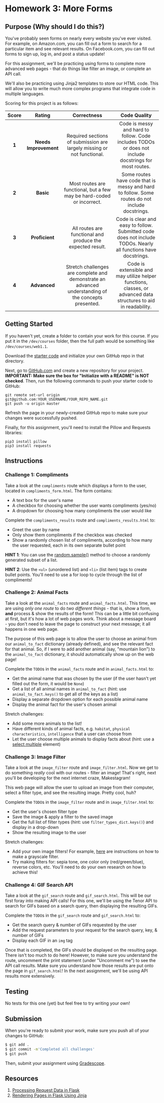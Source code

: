 # Homework 3: More Forms

## Purpose (Why should I do this?)

You've probably seen forms on nearly every website you've ever visited. For example, on Amazon.com, you can fill out a form to search for a particular item and see relevant results. On Facebook.com, you can fill out forms to sign up, log in, and post a status update!

For this assignment, we'll be practicing using forms to complete more advanced web pages - that do things like filter an image, or complete an API call.

We'll also be practicing using Jinja2 templates to store our HTML code. This will allow you to write much more complex programs that integrate code in multiple languages.

Scoring for this project is as follows:

| Score | Rating | Correctness | Code Quality |
| :---: | :----: | :---------: | :----------: |
| **1** | **Needs Improvement** | Required sections of submission are largely missing or not functional. | Code is messy and hard to follow. Code includes TODOs or does not include docstrings for most routes. |
| **2** | **Basic** | Most routes are functional, but a few may be hard-coded or incorrect. | Some routes have code that is messy and hard to follow. Some routes do not include docstrings. |
| **3** | **Proficient** | All routes are functional and produce the expected result. | Code is clear and easy to follow. Submitted code does not include TODOs. Nearly all functions have docstrings. |
| **4** | **Advanced** | Stretch challenges are complete and demonstrate an advanced understanding of the concepts presented. | Code is extensible and may utilize helper functions, classes, or advanced data structures to aid in readability. |

## Getting Started

If you haven't yet, create a folder to contain your work for this course. If you put it in the `/dev/courses` folder, then the full path would be something like `/dev/courses/web1.1`.

Download the [starter code](https://github.com/Tech-at-DU/WEB-1.1-Homework-3-Forms-Starter) and initialize your own GitHub repo in that directory. 

Next, go to [GitHub.com](https://github.com) and create a new repository for your project. **IMPORTANT: Make sure the box for "Initialize with a README" is NOT checked**. Then, run the following commands to push your starter code to GitHub:

```
git remote set-url origin git@github.com:YOUR_USERNAME/YOUR_REPO_NAME.git
git push -u origin master
```

Refresh the page in your newly-created GitHub repo to make sure your changes were successfully pushed.

Finally, for this assignment, you'll need to install the Pillow and Requests libraries:

```
pip3 install pillow
pip3 install requests
```

## Instructions

### Challenge 1: Compliments

Take a look at the `compliments` route which displays a form to the user, located in `compliments_form.html`. The form contains:

- A text box for the user's name
- A checkbox for choosing whether the user wants compliments (yes/no)
- A dropdown for choosing how many compliments the user would like

Complete the `compliments_results` route and `compliments_results.html` to:

- Greet the user by name
- Only show them compliments if the checkbox was checked
- Show a randomly chosen list of compliments, according to how many the user requested, each in its own separate bullet point

**HINT 1**: You can use the [random.sample()](https://www.w3schools.com/python/ref_random_sample.asp) method to choose a randomly generated subset of a list.

**HINT 2**: Use the `<ul>` (unordered list) and `<li>` (list item) tags to create bullet points. You'll need to use a for loop to cycle through the list of compliments!

### Challenge 2: Animal Facts

Take a look at the `animal_facts` route and `animal_facts.html`. This time, we are using _only one route_ to do _two different things_ - that is, show a form, **and** process & show the results of the form! This can be a little bit confusing at first, but it's how a lot of web pages work. Think about a message board - you don't need to leave the page to construct your next message; it all happens in one web page.

The purpose of this web page is to allow the user to choose an animal from our `animal_to_fact` dictionary (already defined), and see the relevant fact for that animal. So, if I were to add another animal (say, "mountain lion") to the `animal_to_fact` dictionary, it should automatically show up on the web page!

Complete the `TODO`s in the `animal_facts` route and in `animal_facts.html` to:

- Get the animal name that was chosen by the user (if the user hasn't yet filled out the form, it would be `None`)
- Get a list of all animal names in `animal_to_fact` (hint: use `animal_to_fact.keys()` to get all of the keys as a list)
- Display a separate dropdown option for each possible animal name
- Display the animal fact for the user's chosen animal

Stretch challenges:

- Add some more animals to the list!
- Have different kinds of animal facts, e.g. `habitat`, `physical characteristics`, `intelligence` that a user can choose from
- Let the user choose multiple animals to display facts about (hint: use a [select multiple](https://www.w3schools.com/tags/att_select_multiple.asp) element)

### Challenge 3: Image Filter

Take a look at the `image_filter` route and `image_filter.html`. Now we get to do something _really_ cool with our routes - filter an image! That's right, next you'll be developing for the next internet craze, Makestagram!

This web page will allow the user to upload an image from their computer, select a filter type, and see the resulting image. Pretty cool, huh?

Complete the `TODO`s in the `image_filter` route and in `image_filter.html` to:

- Get the user's chosen filter type
- Save the image & apply a filter to the saved image
- Get the full list of filter types (hint: use `filter_types_dict.keys()`) and display in a drop-down
- Show the resulting image to the user

Stretch challenges:

- Add your own image filters! For example, [here](https://appdividend.com/2020/06/22/how-to-convert-pil-image-to-grayscale-in-python/) are instructions on how to make a grayscale filter.
- Try making filters for: sepia tone, one color only (red/green/blue), reverse colors, etc. You'll need to do your own research on how to achieve this!

### Challenge 4: GIF Search API

Take a look at the `gif_search` route and `gif_search.html`. This will be our first foray into making API calls! For this one, we'll be using the Tenor API to search for GIFs based on a search query, then displaying the resulting GIFs.

Complete the `TODO`s in the `gif_search` route and `gif_search.html` to:

- Get the search query & number of GIFs requested by the user
- Add the request parameters to your request for the search query, key, & number of GIFs
- Display each GIF in an `img` tag

Once that is completed, the GIFs should be displayed on the resulting page. There isn't too much to do here! However, to make sure you understand the route, uncomment the print statement (under "Uncomment me") to see the API call results. Make sure you understand how those results are put onto the page in `gif_search.html`! In the next assignment, we'll be using API results more extensively.

## Testing

No tests for this one (yet) but feel free to try writing your own!

## Submission

When you're ready to submit your work, make sure you push all of your changes to GitHub:

```bash
$ git add .
$ git commit -m'Completed all challenges'
$ git push
```

Then, submit your assignment using [Gradescope](https://gradescope.com).

## Resources

1. [Processing Request Data in Flask](https://scotch.io/bar-talk/processing-incoming-request-data-in-flask)
1. [Rendering Pages in Flask Using Jinja](https://hackersandslackers.com/flask-jinja-templates/)
